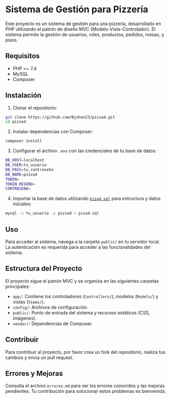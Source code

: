 # Sistema de Gestión para Pizzería

Este proyecto es un sistema de gestión para una pizzería, desarrollado en PHP utilizando el patrón de diseño MVC (Modelo-Vista-Controlador). El sistema permite la gestión de usuarios, roles, productos, pedidos, mesas, y pisos.

## Requisitos

- PHP >= 7.4
- MySQL
- Composer

## Instalación

1. Clonar el repositorio:

```bash
git clone https://github.com/Bjohan23/pizza4.git
cd pizza4
```

2. Instalar dependencias con Composer:

```bash
composer install
```

3. Configurar el archivo `.env` con las credenciales de tu base de datos:

```bash
DB_HOST=localhost
DB_USER=tu_usuario
DB_PASS=tu_contraseña
DB_NAME=pizza4
TOKEN=
TOKEN_RESEND=
CONTRASENA=
```

4. Importar la base de datos utilizando [`piza4.sql`](command:_github.copilot.openRelativePath?%5B%7B%22scheme%22%3A%22file%22%2C%22authority%22%3A%22%22%2C%22path%22%3A%22%2Fc%3A%2Fxampp%2Fhtdocs%2Fpizza4%2Fpiza4.sql%22%2C%22query%22%3A%22%22%2C%22fragment%22%3A%22%22%7D%5D "c:\\xampp\htdocs\pizza4\piza4.sql") para estructura y datos iniciales:

```bash
mysql -u tu_usuario -p pizza4 < piza4.sql
```

## Uso

Para acceder al sistema, navega a la carpeta `public/` en tu servidor local. La autenticación es requerida para acceder a las funcionalidades del sistema.

## Estructura del Proyecto

El proyecto sigue el patrón MVC y se organiza en las siguientes carpetas principales:

- `app/`: Contiene los controladores (`Controllers/`), modelos (`Models/`) y vistas (`Views/`).
- `config/`: Archivos de configuración.
- `public/`: Punto de entrada del sistema y recursos estáticos (CSS, imágenes).
- `vendor/`: Dependencias de Composer.

## Contribuir

Para contribuir al proyecto, por favor crea un fork del repositorio, realiza tus cambios y envía un pull request.

## Errores y Mejoras

Consulta el archivo `errores.md` para ver los errores conocidos y las mejoras pendientes. Tu contribución para solucionar estos problemas es bienvenida.